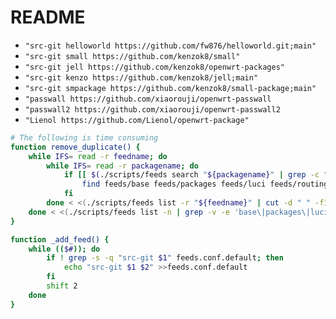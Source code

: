 # README

- `"src-git helloworld https://github.com/fw876/helloworld.git;main"`
- `"src-git small https://github.com/kenzok8/small"`
- `"src-git jell https://github.com/kenzok8/openwrt-packages"`
- `"src-git kenzo https://github.com/kenzok8/jell;main"`
- `"src-git smpackage https://github.com/kenzok8/small-package;main"`
- `"passwall https://github.com/xiaorouji/openwrt-passwall`
- `"passwall2 https://github.com/xiaorouji/openwrt-passwall2`
- `"Lienol https://github.com/Lienol/openwrt-package"`

```bash
# The following is time consuming
function remove_duplicate() {
    while IFS= read -r feedname; do
        while IFS= read -r packagename; do
            if [[ $(./scripts/feeds search "${packagename}" | grep -c "Search results in feed") -gt 1 ]]; then
                find feeds/base feeds/packages feeds/luci feeds/routing feeds/telephony -type d -iname "${packagename}" -exec rm -fr {} \;
            fi
        done < <(./scripts/feeds list -r "${feedname}" | cut -d " " -f1)
    done < <(./scripts/feeds list -n | grep -v -e 'base\|packages\|luci\|routing\|telephony')
}

function _add_feed() {
    while (($#)); do
        if ! grep -s -q "src-git $1" feeds.conf.default; then
            echo "src-git $1 $2" >>feeds.conf.default
        fi
        shift 2
    done
}
```
